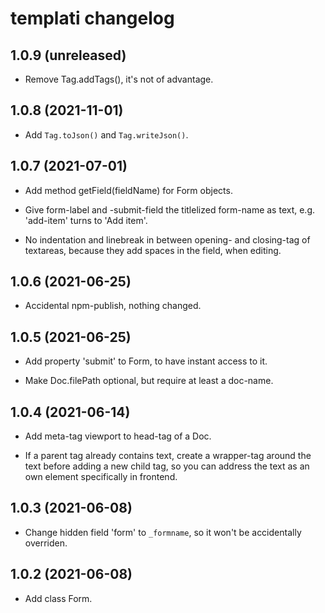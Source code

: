 # templati changelog


## 1.0.9 (unreleased)

* Remove Tag.addTags(), it's not of advantage.

## 1.0.8 (2021-11-01)

* Add `Tag.toJson()` and `Tag.writeJson()`.

## 1.0.7 (2021-07-01)

* Add method getField(fieldName) for Form objects.

* Give form-label and -submit-field the titlelized form-name
  as text, e.g. 'add-item' turns to 'Add item'.

* No indentation and linebreak in between opening- and closing-tag
  of textareas, because they add spaces in the field, when editing.


## 1.0.6 (2021-06-25)

* Accidental npm-publish, nothing changed.

## 1.0.5 (2021-06-25)

* Add property 'submit' to Form, to have instant access to it.

* Make Doc.filePath optional, but require at least a doc-name.

## 1.0.4 (2021-06-14)

* Add meta-tag viewport to head-tag of a Doc.

* If a parent tag already contains text, create a wrapper-tag
  around the text before adding a new child tag, so you can
  address the text as an own element specifically in frontend.

## 1.0.3 (2021-06-08)

* Change hidden field 'form' to `_formname`, so it won't be
  accidentally overriden.

## 1.0.2 (2021-06-08)

* Add class Form.

